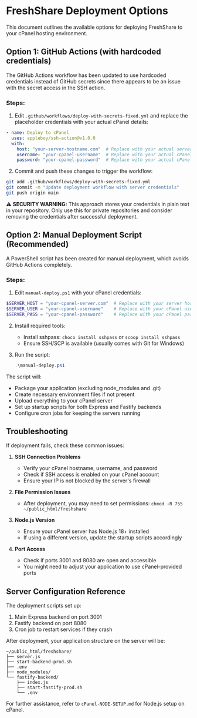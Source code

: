 # FreshShare Deployment Options

This document outlines the available options for deploying FreshShare to your cPanel hosting environment.

## Option 1: GitHub Actions (with hardcoded credentials)

The GitHub Actions workflow has been updated to use hardcoded credentials instead of GitHub secrets since there appears to be an issue with the secret access in the SSH action.

### Steps:

1. Edit `.github/workflows/deploy-with-secrets-fixed.yml` and replace the placeholder credentials with your actual cPanel details:

```yaml
- name: Deploy to cPanel
  uses: appleboy/ssh-action@v1.0.0
  with:
    host: "your-server-hostname.com"  # Replace with your actual server hostname
    username: "your-cpanel-username"  # Replace with your actual cPanel username
    password: "your-cpanel-password"  # Replace with your actual cPanel password
```

2. Commit and push these changes to trigger the workflow:

```bash
git add .github/workflows/deploy-with-secrets-fixed.yml
git commit -m "Update deployment workflow with server credentials"
git push origin main
```

⚠️ **SECURITY WARNING:** This approach stores your credentials in plain text in your repository. Only use this for private repositories and consider removing the credentials after successful deployment.

## Option 2: Manual Deployment Script (Recommended)

A PowerShell script has been created for manual deployment, which avoids GitHub Actions completely.

### Steps:

1. Edit `manual-deploy.ps1` with your cPanel credentials:

```powershell
$SERVER_HOST = "your-cpanel-server.com"  # Replace with your server hostname or IP
$SERVER_USER = "your-cpanel-username"    # Replace with your cPanel username
$SERVER_PASS = "your-cpanel-password"    # Replace with your cPanel password
```

2. Install required tools:
   - Install sshpass: `choco install sshpass` or `scoop install sshpass`
   - Ensure SSH/SCP is available (usually comes with Git for Windows)

3. Run the script:
   ```powershell
   .\manual-deploy.ps1
   ```

The script will:
- Package your application (excluding node_modules and .git)
- Create necessary environment files if not present
- Upload everything to your cPanel server
- Set up startup scripts for both Express and Fastify backends
- Configure cron jobs for keeping the servers running

## Troubleshooting

If deployment fails, check these common issues:

1. **SSH Connection Problems**
   - Verify your cPanel hostname, username, and password
   - Check if SSH access is enabled on your cPanel account
   - Ensure your IP is not blocked by the server's firewall

2. **File Permission Issues**
   - After deployment, you may need to set permissions: `chmod -R 755 ~/public_html/freshshare`

3. **Node.js Version**
   - Ensure your cPanel server has Node.js 18+ installed
   - If using a different version, update the startup scripts accordingly

4. **Port Access**
   - Check if ports 3001 and 8080 are open and accessible
   - You might need to adjust your application to use cPanel-provided ports

## Server Configuration Reference

The deployment scripts set up:
1. Main Express backend on port 3001
2. Fastify backend on port 8080
3. Cron job to restart services if they crash

After deployment, your application structure on the server will be:
```
~/public_html/freshshare/
├── server.js
├── start-backend-prod.sh
├── .env
├── node_modules/
└── fastify-backend/
    ├── index.js
    ├── start-fastify-prod.sh
    └── .env
```

For further assistance, refer to `cPanel-NODE-SETUP.md` for Node.js setup on cPanel.
